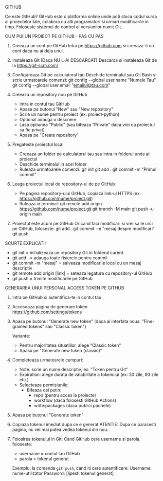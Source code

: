 GITHUB

Ce este GitHub?
GitHub este o platforma online unde poti stoca codul sursa al proiectelor tale, colabora cu alti
programatori si urmari modificarile in timp. Foloseste sistemul de control al versiunilor numit Git.

CUM PUI UN PROIECT PE GITHUB - PAS CU PAS

1. Creeaza un cont pe GitHub
   Intra pe https://github.com si creeaza-ti un cont daca nu ai deja unul.

2. Instaleaza Git (Daca NU L-AI DESCARCAT)
   Descarca si instaleaza Git de la https://git-scm.com/

3. Configureaza Git pe calculatorul tau
   Deschide terminalul sau Git Bash si scrie urmatoarele comenzi:
   git config --global user.name "Numele Tau"
   git config --global user.email "emailul@tau.com"

4. Creeaza un repository nou pe GitHub
   - Intra in contul tau GitHub
   - Apasa pe butonul "New" sau "New repository"
   - Scrie un nume pentru proiect (ex: proiect-python)
   - Optional adauga o descriere
   - Lasa optiunea "Public" (sau bifeaza "Private" daca vrei ca proiectul sa fie privat)
   - Apasa pe "Create repository"

5. Pregateste proiectul local
   - Creeaza un folder pe calculatorul tau sau intra in folderul unde ai proiectul
   - Deschide terminalul in acel folder
   - Ruleaza urmatoarele comenzi:
     git init
     git add .
     git commit -m "Primul commit"

6. Leaga proiectul local de repository-ul de pe GitHub
   - Pe pagina repository-ului GitHub, copiaza link-ul HTTPS (ex: https://github.com/nume/proiect.git)
   - Ruleaza in terminal:
     git remote add origin https://github.com/nume/proiect.git
     git branch -M main
     git push -u origin main

7. Proiectul este acum pe GitHub
   Oricand faci modificari si vrei sa le urci pe GitHub, foloseste:
     git add .
     git commit -m "mesaj despre modificari"
     git push

SCURTE EXPLICATII

- git init = initializeaza un repository Git in folderul curent
- git add . = adauga toate fisierele pentru commit
- git commit -m "mesaj" = salveaza modificarile local cu un mesaj descriptiv
- git remote add origin [link] = seteaza legatura cu repository-ul GitHub
- git push = trimite modificarile pe GitHub



GENERAREA UNUI PERSONAL ACCESS TOKEN PE GITHUB

1. Intra pe GitHub si autentifica-te in contul tau

2. Acceseaza pagina de generare token:
   https://github.com/settings/tokens

3. Apasa pe butonul "Generate new token" (daca ai interfata noua: "Fine-grained tokens" sau "Classic token")

   Variante:
   - Pentru majoritatea situatiilor, alege "Classic token"
   - Apasa pe "Generate new token (classic)"

4. Completeaza urmatoarele campuri:
   - Note: scrie un nume descriptiv, ex: "Token pentru Git"
   - Expiration: alege durata de valabilitate a tokenului (ex: 30 zile, 90 zile etc.)
   - Selecteaza permisiunile:
     - Bifeaza cel putin:
       - repo (pentru acces la proiecte)
       - workflow (daca folosesti GitHub Actions)
       - write:packages (daca publici pachete)

5. Apasa pe butonul "Generate token"

6. Copiaza tokenul imediat dupa ce e generat
   ATENTIE: Dupa ce parasesti pagina, nu vei mai putea vedea tokenul din nou.

7. Folosirea tokenului in Git:
   Cand GitHub cere username si parola, foloseste:
   - username = contul tau GitHub
   - parola = tokenul generat

   Exemplu: la comanda `git push`, cand iti cere autentificare:
     Username: nume-utilizator
     Password: [lipesti tokenul generat]